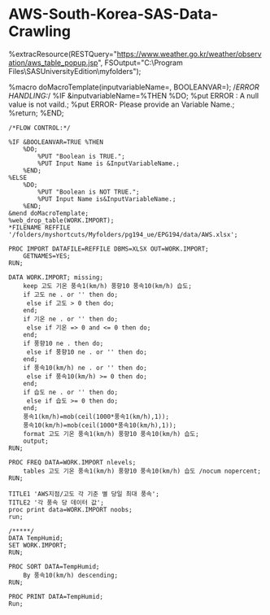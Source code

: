 # AWS-South-Korea-SAS-Data-Crawling
%extracResource(RESTQuery="https://www.weather.go.kr/weather/observation/aws_table_popup.jsp", 
	FSOutput="C:\Program Files\SASUniversityEdition\myfolders");

%macro doMacroTemplate(inputvariableName=, BOOLEANVAR=);
	/*ERROR HANDLING:*/
%IF &inputvariableName=%THEN
		%DO;
			%put ERROR : A null value is not vaild.;
			%put ERROR- Please provide an Variable Name.;
			%return;
		%END;

	/*FLOW CONTROL:*/

	%IF &BOOLEANVAR=TRUE %THEN
		%DO;
			%PUT "Boolean is TRUE.";
			%PUT Input Name is &InputVariableName.;
		%END;
	%ELSE
		%DO;
			%PUT "Boolean is NOT TRUE.";
			%PUT Input Name is&InputVariableName.;
		%END;
	&mend doMacroTemplate;
	%web_drop_table(WORK.IMPORT);
	*FILENAME REFFILE '/folders/myshortcuts/Myfolders/pg194_ue/EPG194/data/AWS.xlsx';

	PROC IMPORT DATAFILE=REFFILE DBMS=XLSX OUT=WORK.IMPORT;
		GETNAMES=YES;
	RUN;

	DATA WORK.IMPORT; missing;
		keep 고도 기온 풍속1(km/h) 풍향10 풍속10(km/h) 습도;
		if 고도 ne . or '' then do;
		 else if 고도 > 0 then do;
		end;
		if 기온 ne . or '' then do;
		 else if 기온 => 0 and <= 0 then do;
	    end;
		if 풍향10 ne . then do;
		 else if 풍향10 ne . or '' then do;
		end;
		if 풍속10(km/h) ne . or '' then do;
		 else if 풍속10(km/h) >= 0 then do;
		end;
		if 습도 ne . or '' then do;
		 else if 습도 >= 0 then do;
		end;
        풍속1(km/h)=mob(ceil(1000*풍속1(km/h),1));
        풍속10(km/h)=mob(ceil(1000*풍속10(km/h),1));
        format 고도 기온 풍속1(km/h) 풍향10 풍속10(km/h) 습도;
        output;
	RUN;
	
	PROC FREQ DATA=WORK.IMPORT nlevels;
		tables 고도 기온 풍속1(km/h) 풍향10 풍속10(km/h) 습도 /nocum nopercent;
	RUN;

    TITLE1 'AWS지점/고도 각 기준 별 당일 최대 풍속';
    TITLE2 '각 풍속 당 데이터 값';
	proc print data=WORK.IMPORT noobs;
	run;
	
	/*****/
	DATA TempHumid;
	SET WORK.IMPORT; 
	RUN;

	PROC SORT DATA=TempHumid;
		By 풍속10(km/h) descending;
    RUN;

	PROC PRINT DATA=TempHumid;
	Run;
